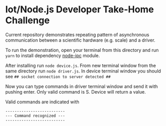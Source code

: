 
# Iot/Node.js Developer Take-Home Challenge

Current repository demonstrates repeating pattern of asynchronous communication between a scientific hardware (e.g. scale) and a driver.

To run the demonstration, open your terminal from this directory and run `yarn` to install dependency [node-ipc](https://www.npmjs.com/package/node-ipc) module.

After installing run `node device.js`.
From new terminal window from the same directory run `node driver.js`.
In device terminal window you should see `## socket connection to server detected ##`

Now you can type commands in driver terminal window and send it with pushing enter.
Only valid command is S. Device will return a value.

Valid commands are indicated with
```
--------------------------
--- Command recognized ---
--------------------------
```
